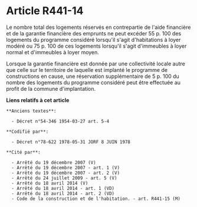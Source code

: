 # Article R441-14

Le nombre total des logements réservés en contrepartie de l'aide financière et de la garantie financière des emprunts ne peut
excéder 55 p. 100 des logements du programme considéré lorsqu'il s'agit d'habitations à loyer modéré ou 75 p. 100 de ces
logements lorsqu'il s'agit d'immeubles à loyer normal et d'immeubles à loyer moyen.

Lorsque la garantie financière est donnée par une collectivité locale autre que celle sur le territoire de laquelle est
implanté le programme de constructions en cause, une réservation supplémentaire de 5 p. 100 du nombre des logements du
programme considéré peut être effectuée au profit de la commune d'implantation.

**Liens relatifs à cet article**

	**Anciens textes**:

	  - Décret n°54-346 1954-03-27 art. 5-4

	**Codifié par**:

	  - Décret n°78-622 1978-05-31 JORF 8 JUIN 1978

	**Cité par**:

	  - Arrêté du 19 décembre 2007 (V)
	  - Arrêté du 19 décembre 2007 - art. 1 (V)
	  - Arrêté du 19 décembre 2007 - art. 2 (V)
	  - Arrêté du 24 juillet 2009 - art. 5 (V)
	  - Arrêté du 18 avril 2014 (V)
	  - Arrêté du 18 avril 2014 - art. 1 (VD)
	  - Arrêté du 18 avril 2014 - art. 2 (VD)
	  - Code de la construction et de l'habitation. - art. R441-15 (M)
